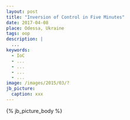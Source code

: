 ```yaml
---
layout: post
title: "Inversion of Control in Five Minutes"
date: 2017-04-08
place: Odessa, Ukraine
tags: oop
description: |
  ...
keywords:
  - IoC
  - ...
  - ...
  - ...
  - ...
image: /images/2015/03/?
jb_picture:
  caption: xxx
---
```



<!--more-->

{% jb_picture_body %}

